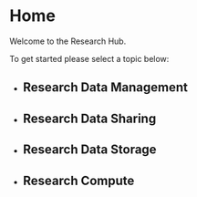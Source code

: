 # Home

Welcome to the Research Hub. 

To get started please select a topic below:

<div class="grid cards" markdown>

-   Research Data Management
    ---


-   Research Data Sharing
    ---

-   Research Data Storage
    ---

-   Research Compute
    ---


</div>

